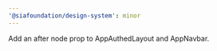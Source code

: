 ```yaml
---
'@siafoundation/design-system': minor
---
```


Add an after node prop to AppAuthedLayout and AppNavbar.
